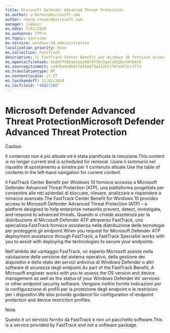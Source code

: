 ```yaml
---
title: Microsoft Defender Advanced Threat Protection
ms.author: v-bermic@microsoft.com
author: rberg-steyer@microsoft.com
manager: jimmuir
ms.date: 7/01/2020
ms.audience: ITPro
ms.topic: overview
ms.service: windows-10-administration
localization_priority: None
ms.collection: FastTrack
description: Il FastTrack Center Benefit per Windows 10 fornisce accesso a Microsoft Defender Advanced Threat Protection (ATP), un nuovo servizio progettato per consentire alle reti aziendali di bloccare, rilevare, analizzare e rispondere a minacce avanzate.
ms.openlocfilehash: 6e587758babcb1e99f4f3623aafa5d2bc54f6924
ms.sourcegitcommit: ca476a4195477d43a6f3a212bf27bfe473cc1ffa
ms.translationtype: MT
ms.contentlocale: it-IT
ms.lasthandoff: 11/02/2020
ms.locfileid: "48827280"
---
```

# <a name="microsoft-defender-advanced-threat-protection"></a><span data-ttu-id="65cc1-103">Microsoft Defender Advanced Threat Protection</span><span class="sxs-lookup"><span data-stu-id="65cc1-103">Microsoft Defender Advanced Threat Protection</span></span>

> [!CAUTION]
> <span data-ttu-id="65cc1-104">Il contenuto non è più attuale ed è stata pianificata la rimozione.</span><span class="sxs-lookup"><span data-stu-id="65cc1-104">This content is no longer current and is scheduled for removal.</span></span> <span data-ttu-id="65cc1-105">Usare il sommario nel riquadro di spostamento a sinistra per il contenuto attuale.</span><span class="sxs-lookup"><span data-stu-id="65cc1-105">Use the table of contents in the left-hand navigation for current content.</span></span>

<span data-ttu-id="65cc1-106">Il FastTrack Center Benefit per Windows 10 fornisce accesso a Microsoft Defender Advanced Threat Protection (ATP), una piattaforma progettata per consentire alle reti aziendali di bloccare, rilevare, analizzare e rispondere a minacce avanzate.</span><span class="sxs-lookup"><span data-stu-id="65cc1-106">The FastTrack Center Benefit for Windows 10 provides access to Microsoft Defender Advanced Threat Protection (ATP) – a platform designed to help enterprise networks prevent, detect, investigate, and respond to advanced threats.</span></span> <span data-ttu-id="65cc1-107">Quando si chiede assistenza per la distribuzione di Microsoft Defender ATP attraverso FastTrack, uno specialista FastTrack fornisce assistenza nella distribuzione delle tecnologie per proteggere gli endpoint.</span><span class="sxs-lookup"><span data-stu-id="65cc1-107">When you request for Microsoft Defender ATP deployment assistance through FastTrack, a FastTrack Specialist works with you to assist with deploying the technologies to secure your endpoints.</span></span>

<span data-ttu-id="65cc1-108">Nell'ambito del vantaggio FastTrack, un esperto Microsoft assiste nella valutazione della versione del sistema operativo, della gestione dei dispositivi e dello stato dei servizi antivirus di Windows Defender o altri software di sicurezza degli endpoint.</span><span class="sxs-lookup"><span data-stu-id="65cc1-108">As part of the FastTrack Benefit, A Microsoft engineer works with you to assess the OS version and device management as well as the status of your Windows Defender AV services or other endpoint security software.</span></span> <span data-ttu-id="65cc1-109">Vengono inoltre fornite indicazioni per la configurazione di profili per la protezione degli endpoint e le restrizioni per i dispositivi.</span><span class="sxs-lookup"><span data-stu-id="65cc1-109">We also provide guidance for configuration of endpoint protection and device restriction profiles.</span></span>  

> [!NOTE]
> <span data-ttu-id="65cc1-110">Questo è un servizio fornito da FastTrack e non un pacchetto software.</span><span class="sxs-lookup"><span data-stu-id="65cc1-110">This is a service provided by FastTrack and not a software package.</span></span> 

